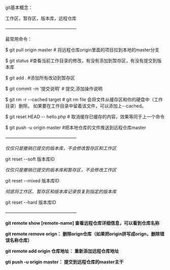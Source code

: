 git基本概念：

工作区，暂存区，版本库，远程仓库

————————————————

最常用命令：

$ git pull origin master                    # 将远程仓库origin里面的项目拉到本地的master分支

$ git status                           #查看当前工作目录的修改，有没有添加到暂存区，有没有提交到版本库

$ git add .								#添加所有改动到暂存区

$ git commit -m '提交说明'		 # 提交,添加操作说明

$ git rm -r --cached target              # git rm file 会将文件从缓存区和你的硬盘中（工作目录）删除。 如果要在工作目录中留着该文件，可以添加上--cached。

$ git reset HEAD -- hello.php			# 取消缓存已缓存的内容，效果等同于上一个命令

$ git push -u origin master        #把本地仓库的文件推送到远程仓库master  

————————————————

*仅仅只是撤销已提交的版本库，不会修改暂存区和工作区*

git reset --soft 版本库ID

*仅仅只是撤销已提交的版本库和暂存区，不会修改工作区*

git reset --mixed 版本库ID

*彻底将工作区、暂存区和版本库记录恢复到指定的版本库*

git reset --hard 版本库ID

————————————————

**git remote show [remote-name]                      查看远程仓库详细信息，可以看到仓库名称**

**git remote remove orign：            删除orign仓库（如果把origin拼写成orign，删除错误名称仓库）**

**git remote add origin 仓库地址：       重新添加远程仓库地址**

**gti push -u origin master：            提交到远程仓库的master主干**
